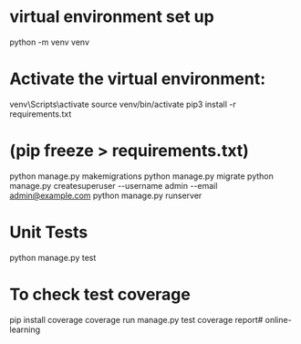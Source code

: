 

# virtual environment set up
python -m venv venv
# Activate the virtual environment:
venv\Scripts\activate
source venv/bin/activate
pip3 install -r requirements.txt

# (pip freeze > requirements.txt)

python manage.py makemigrations
python manage.py migrate
python manage.py createsuperuser --username admin --email admin@example.com
python manage.py runserver

# Unit Tests
python manage.py test

# To check test coverage
pip install coverage
coverage run manage.py test
coverage report#   o n l i n e - l e a r n i n g  
 